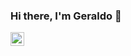 ### Hi there, I'm Geraldo 👋 
[<img align="left" alt="Geraldo | LinkedIn" width="22px" src="https://cdn-icons-png.flaticon.com/512/174/174857.png" />]([https://www.linkedin.com/in/geraldopessoajr/])



<!--
**geraldopessoajr/geraldopessoajr** is a ✨ _special_ ✨ repository because its `README.md` (this file) appears on your GitHub profile.

Here are some ideas to get you started:

- 🔭 I’m currently working on ...
- 🌱 I’m currently learning ...
- 👯 I’m looking to collaborate on ...
- 🤔 I’m looking for help with ...
- 💬 Ask me about ...
- 📫 How to reach me: ...
- 😄 Pronouns: ...
- ⚡ Fun fact: ...
-->
